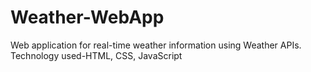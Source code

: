 # Weather-WebApp
Web application for real-time weather information using Weather APIs. Technology used-HTML, CSS, JavaScript
